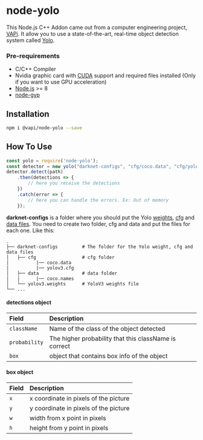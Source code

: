 
# node-yolo
This Node.js C++ Addon came out from a computer engineering project, [VAPi](https://github.com/freakstatic/vapi-server).
It allow you to use a state-of-the-art, real-time object detection system called [Yolo](https://pjreddie.com/darknet/yolo/).

### Pre-requirements
* C/C++ Compiler
* Nvidia graphic card with [CUDA](https://developer.nvidia.com/cuda-downloads) support and required files installed (Only if you want to use GPU acceleration)
* [Node.js](https://nodejs.org/en/) >= 8
* [node-gyp](https://www.npmjs.com/package/node-gyp)

## Installation
```sh
npm i @vapi/node-yolo --save
```

## How To Use

```javascript
const yolo = require('node-yolo');
const detector = new yolo("darknet-configs", "cfg/coco.data", "cfg/yolov3.cfg", "yolov3.weights");
detector.detect(path)
    .then(detections => {
        // here you receive the detections
    })
    .catch(error => {
        // here you can handle the errors. Ex: Out of memory
    });
```
**darknet-configs** is a folder where you should put the Yolo [weights](https://pjreddie.com/darknet/yolo/), [cfg](https://github.com/pjreddie/darknet/tree/master/cfg) and [data files](https://github.com/pjreddie/darknet/tree/master/data). 
You need to create two folder, cfg and data and put the files for each one. Like this:<br/>

    .
    ├── darknet-configs         # The folder for the Yolo weight, cfg and data files
    │   ├── cfg                 # cfg folder
    |          |── coco.data
    |          |── yolov3.cfg
    │   ├── data                # data folder
    |   |      |── coco.names
    │   └── yolov3.weights      # YoloV3 weights file
    └── ...




#### detections object
| **Field**   | **Description**
|:--------------|:---------------------------------------------------------------
| `className`   | Name of the class of the object detected
| `probability` | The higher probability that this className is correct
| `box`         | object that contains box info of the object

#### box object
| **Field**   | **Description**
|:--------------|:---------------------------------------------------------------
| `x`           | x coordinate in pixels of the picture
| `y`           | y coordinate in pixels of the picture
| `w`           | width from x point in pixels
| `h`           | height from y point in pixels
